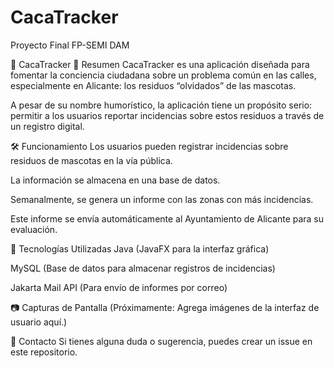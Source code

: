 # CacaTracker
Proyecto Final FP-SEMI DAM

🐶 CacaTracker
📌 Resumen
CacaTracker es una aplicación diseñada para fomentar la conciencia ciudadana sobre un problema común en las calles, especialmente en Alicante: los residuos “olvidados” de las mascotas.

A pesar de su nombre humorístico, la aplicación tiene un propósito serio: permitir a los usuarios reportar incidencias sobre estos residuos a través de un registro digital.

🛠️ Funcionamiento
Los usuarios pueden registrar incidencias sobre residuos de mascotas en la vía pública.

La información se almacena en una base de datos.

Semanalmente, se genera un informe con las zonas con más incidencias.

Este informe se envía automáticamente al Ayuntamiento de Alicante para su evaluación.

🚀 Tecnologías Utilizadas
Java (JavaFX para la interfaz gráfica)

MySQL (Base de datos para almacenar registros de incidencias)

Jakarta Mail API (Para envío de informes por correo)

📷 Capturas de Pantalla
(Próximamente: Agrega imágenes de la interfaz de usuario aquí.)

📩 Contacto
Si tienes alguna duda o sugerencia, puedes crear un issue en este repositorio.
